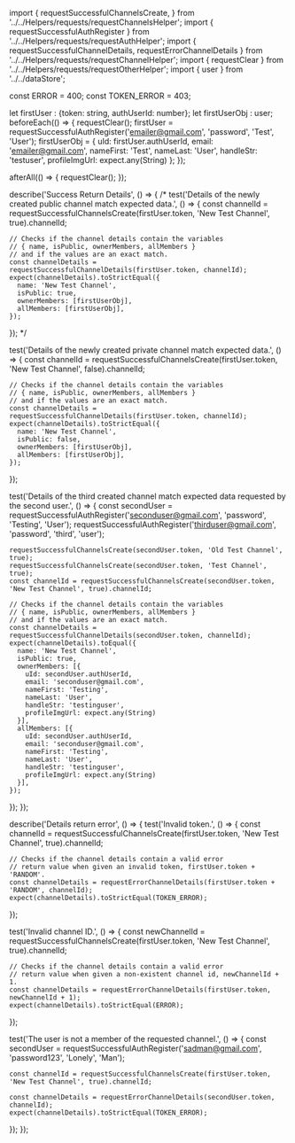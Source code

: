 import {
  requestSuccessfulChannelsCreate,
} from '../../Helpers/requests/requestChannelsHelper';
import { requestSuccessfulAuthRegister } from '../../Helpers/requests/requestAuthHelper';
import { requestSuccessfulChannelDetails, requestErrorChannelDetails } from '../../Helpers/requests/requestChannelHelper';
import { requestClear } from '../../Helpers/requests/requestOtherHelper';
import { user } from '../../dataStore';

const ERROR = 400;
const TOKEN_ERROR = 403;

let firstUser : {token: string, authUserId: number};
let firstUserObj : user;
beforeEach(() => {
  requestClear();
  firstUser = requestSuccessfulAuthRegister('emailer@gmail.com', 'password', 'Test', 'User');
  firstUserObj = {
    uId: firstUser.authUserId,
    email: 'emailer@gmail.com',
    nameFirst: 'Test',
    nameLast: 'User',
    handleStr: 'testuser',
    profileImgUrl: expect.any(String)
  };
});

afterAll(() => {
  requestClear();
});

describe('Success Return Details', () => {
  /*
  test('Details of the newly created public channel match expected data.', () => {
    const channelId = requestSuccessfulChannelsCreate(firstUser.token, 'New Test Channel', true).channelId;

    // Checks if the channel details contain the variables
    // { name, isPublic, ownerMembers, allMembers }
    // and if the values are an exact match.
    const channelDetails = requestSuccessfulChannelDetails(firstUser.token, channelId);
    expect(channelDetails).toStrictEqual({
      name: 'New Test Channel',
      isPublic: true,
      ownerMembers: [firstUserObj],
      allMembers: [firstUserObj],
    });
  });
  */

  test('Details of the newly created private channel match expected data.', () => {
    const channelId = requestSuccessfulChannelsCreate(firstUser.token, 'New Test Channel', false).channelId;

    // Checks if the channel details contain the variables
    // { name, isPublic, ownerMembers, allMembers }
    // and if the values are an exact match.
    const channelDetails = requestSuccessfulChannelDetails(firstUser.token, channelId);
    expect(channelDetails).toStrictEqual({
      name: 'New Test Channel',
      isPublic: false,
      ownerMembers: [firstUserObj],
      allMembers: [firstUserObj],
    });
  });

  test('Details of the third created channel match expected data requested by the second user.', () => {
    const secondUser = requestSuccessfulAuthRegister('seconduser@gmail.com', 'password', 'Testing', 'User');
    requestSuccessfulAuthRegister('thirduser@gmail.com', 'password', 'third', 'user');

    requestSuccessfulChannelsCreate(secondUser.token, 'Old Test Channel', true);
    requestSuccessfulChannelsCreate(secondUser.token, 'Test Channel', true);
    const channelId = requestSuccessfulChannelsCreate(secondUser.token, 'New Test Channel', true).channelId;

    // Checks if the channel details contain the variables
    // { name, isPublic, ownerMembers, allMembers }
    // and if the values are an exact match.
    const channelDetails = requestSuccessfulChannelDetails(secondUser.token, channelId);
    expect(channelDetails).toEqual({
      name: 'New Test Channel',
      isPublic: true,
      ownerMembers: [{
        uId: secondUser.authUserId,
        email: 'seconduser@gmail.com',
        nameFirst: 'Testing',
        nameLast: 'User',
        handleStr: 'testinguser',
        profileImgUrl: expect.any(String)
      }],
      allMembers: [{
        uId: secondUser.authUserId,
        email: 'seconduser@gmail.com',
        nameFirst: 'Testing',
        nameLast: 'User',
        handleStr: 'testinguser',
        profileImgUrl: expect.any(String)
      }],
    });
  });
});

describe('Details return error', () => {
  test('Invalid token.', () => {
    const channelId = requestSuccessfulChannelsCreate(firstUser.token, 'New Test Channel', true).channelId;

    // Checks if the channel details contain a valid error
    // return value when given an invalid token, firstUser.token + 'RANDOM'.
    const channelDetails = requestErrorChannelDetails(firstUser.token + 'RANDOM', channelId);
    expect(channelDetails).toStrictEqual(TOKEN_ERROR);
  });

  test('Invalid channel ID.', () => {
    const newChannelId = requestSuccessfulChannelsCreate(firstUser.token, 'New Test Channel', true).channelId;

    // Checks if the channel details contain a valid error
    // return value when given a non-existent channel id, newChannelId + 1.
    const channelDetails = requestErrorChannelDetails(firstUser.token, newChannelId + 1);
    expect(channelDetails).toStrictEqual(ERROR);
  });

  test('The user is not a member of the requested channel.', () => {
    const secondUser = requestSuccessfulAuthRegister('sadman@gmail.com', 'password123', 'Lonely', 'Man');

    const channelId = requestSuccessfulChannelsCreate(firstUser.token, 'New Test Channel', true).channelId;

    const channelDetails = requestErrorChannelDetails(secondUser.token, channelId);
    expect(channelDetails).toStrictEqual(TOKEN_ERROR);
  });
});
